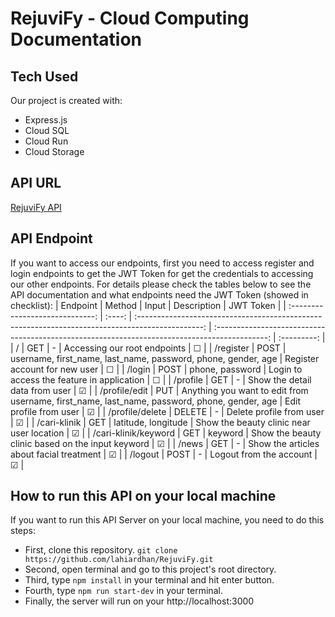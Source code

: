 # RejuviFy - Cloud Computing Documentation

## Tech Used
Our project is created with:
* Express.js
* Cloud SQL
* Cloud Run
* Cloud Storage

## API URL
[RejuviFy API](https://rejuvify-v1-cv7zfo7iga-et.a.run.app/)

## API Endpoint
If you want to access our endpoints, first you need to access register and login endpoints to get the JWT Token for get the credentials to accessing our other endpoints. For details please check the tables below to see the API documentation and what endpoints need the JWT Token (showed in checklist):
|             Endpoint            | Method |                                         Input                                                    |                                          Description                                          |  JWT Token  |
| :-----------------------------: | :----: | :----------------------------------------------------------------------------------------------: | :-------------------------------------------------------------------------------------------: | :---------: |
|              /                  |   GET  |                                                 -                                                |                                        Accessing our root endpoints                           |   &#9744;   |
|          /register              |  POST  |                  username, first_name, last_name, password, phone, gender, age                   |                                       Register account for new user                           |   &#9744;   |
|           /login                |  POST  |                                         phone, password                                          |                                 Login to access the feature in application                    |   &#9744;   |
|          /profile               |   GET  |                                                 -                                                |                                       Show the detail data from user                          |   &#9745;   |
|       /profile/edit             |   PUT  |    Anything you want to edit from username, first_name, last_name, password, phone, gender, age  |                                           Edit profile from user                              |   &#9745;   |
|      /profile/delete            | DELETE |                                                 -                                                |                                          Delete profile from user                             |   &#9745;   |
|       /cari-klinik              |   GET  |                                       latitude, longitude                                        |                                  Show the beauty clinic near user location                    |   &#9745;   |
|    /cari-klinik/keyword         |   GET  |                                              keyword                                             |                                 Show the beauty clinic based on the input keyword             |   &#9745;   |
|            /news                |   GET  |                                                 -                                                |                                   Show the articles about facial treatment                    |   &#9745;   |
|          /logout                |  POST  |                                                 -                                                |                                           Logout from the account                             |   &#9745;   |

## How to run this API on your local machine
If you want to run this API Server on your local machine, you need to do this steps:
- First, clone this repository. `git clone https://github.com/lahiardhan/RejuviFy.git`
- Second, open terminal and go to this project's root directory.
- Third, type `npm install` in your terminal and hit enter button.
- Fourth, type `npm run start-dev` in your terminal.
- Finally, the server will run on your http://localhost:3000
